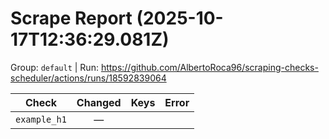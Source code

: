 # Scrape Report (2025-10-17T12:36:29.081Z)

Group: `default`  |  Run: https://github.com/AlbertoRoca96/scraping-checks-scheduler/actions/runs/18592839064

| Check | Changed | Keys | Error |
|---|:---:|:--|:--|
| `example_h1` | — |  |  |
